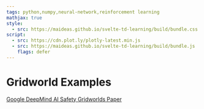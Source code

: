 ```yaml
---
tags: python,numpy,neural-network,reinforcement learning
mathjax: true
style:
  - src: https://maideas.github.io/svelte-td-learning/build/bundle.css
script:
  - src: https://cdn.plot.ly/plotly-latest.min.js
  - src: https://maideas.github.io/svelte-td-learning/build/bundle.js
    flags: defer
---
```

# Gridworld Examples

[Google DeepMind AI Safety Gridworlds Paper](https://arxiv.org/pdf/1711.09883.pdf)

<div id="maze-shell-1"></div>
<div id="maze-shell-2"></div>
<div id="maze-shell-3"></div>
<div id="maze-shell-4"></div>

